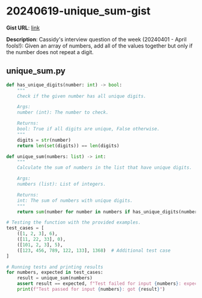 # 20240619-unique_sum-gist

**Gist URL**: [link](https://gist.github.com/rjvitorino/49888043e13e4b2c06e697712167ea7d)

**Description**: Cassidy's interview question of the week (20240401 - April fools!): Given an array of numbers, add all of the values together but only if the number does not repeat a digit.

## unique_sum.py

```Python
def has_unique_digits(number: int) -> bool:
    """
    Check if the given number has all unique digits.

    Args:
    number (int): The number to check.

    Returns:
    bool: True if all digits are unique, False otherwise.
    """
    digits = str(number)
    return len(set(digits)) == len(digits)

def unique_sum(numbers: list) -> int:
    """
    Calculate the sum of numbers in the list that have unique digits.

    Args:
    numbers (list): List of integers.

    Returns:
    int: The sum of numbers with unique digits.
    """
    return sum(number for number in numbers if has_unique_digits(number))

# Testing the function with the provided examples.
test_cases = [
    ([1, 2, 3], 6),
    ([11, 22, 33], 0),
    ([101, 2, 3], 5),
    ([123, 456, 789, 122, 133], 1368)  # Additional test case
]

# Running tests and printing results
for numbers, expected in test_cases:
    result = unique_sum(numbers)
    assert result == expected, f"Test failed for input {numbers}: expected {expected}, got {result}"
    print(f"Test passed for input {numbers}: got {result}")

```